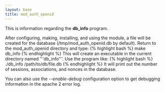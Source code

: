 ```yaml
---
layout: base
title: mod_auth_openid
---
```

This is information regarding the **db_info** program.

After configuring, making, installing, and using the module, a file will be created for the database (/tmp/mod_auth_openid.db by default).  Return to the mod_auth_openid directory and type:
{% highlight bash %}
make db_info
{% endhighlight %}
This will create an executable in the current directory named '''db_info'''.  Use the program like:
{% highlight bash %}
./db_info /path/to/db/file.db
{% endhighlight %}
It will print out the number of sessions, associations, and nonces in the database.

You can also use the *--enable-debug* configuration option to get debugging information in the apache 2 error log.

